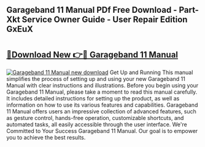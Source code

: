 ## Garageband 11 Manual PDf Free Download - Part-Xkt Service Owner Guide - User Repair Edition GxEuX

# <h2><a href="http://cf22758.oget.top/?id=Garageband+11+Manual">🔗Download New 👉🔴 Garageband 11 Manual</a></h2>

[![Garageband 11 Manual new download](https://i.imgur.com/5g1atiW.png)](http://cf22758.oget.top/?id=Garageband+11+Manual)
Get Up and Running This manual simplifies the process of setting up and using your new Garageband 11 Manual with clear instructions and illustrations. Before you begin using your Garageband 11 Manual, please take a moment to read this manual carefully. It includes detailed instructions for setting up the product, as well as information on how to use its various features and capabilities. Garageband 11 Manual offers users an impressive collection of advanced features, such as gesture control, hands-free operation, customizable shortcuts, and automated tasks, all easily accessible through the user interface. We're Committed to Your Success Garageband 11 Manual. Our goal is to empower you to achieve the best results.
